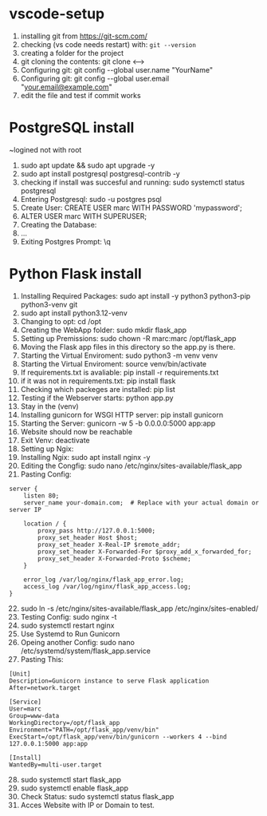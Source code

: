 # vscode-setup

1. installing git from https://git-scm.com/
2. checking (vs code needs restart) with:  `git --version`
3. creating a folder for the project
4. git cloning the contents: git clone <-->
5. Configuring git: git config --global user.name "YourName"
6. Configuring git: git config --global user.email "your.email@example.com"
7. edit the file and test if commit works




# PostgreSQL install
~logined not with root
1. sudo apt update && sudo apt upgrade -y
2. sudo apt install postgresql postgresql-contrib -y
3. checking if install was succesful and running:  sudo systemctl status postgresql
4. Entering Postgresql:  sudo -u postgres psql
5. Create User:   CREATE USER marc WITH PASSWORD 'mypassword';
6. ALTER USER marc WITH SUPERUSER;
7. Creating the Database:
8. ...
9. Exiting Postgres Prompt: \q



# Python Flask install
1. Installing Required Packages: sudo apt install -y python3 python3-pip python3-venv git
2. sudo apt install python3.12-venv
3. Changing to opt: cd /opt
4. Creating the WebApp folder: sudo mkdir flask_app
5. Setting up Premissions: sudo chown -R marc:marc /opt/flask_app
6. Moving the Flask app files in this directory so the app.py is there.
7. Starting the Virtual Enviroment: sudo python3 -m venv venv
8. Starting the Virtual Enviroment: source venv/bin/activate
9. If requirements.txt is avaliable: pip install -r requirements.txt
10. if it was not in requirements.txt: pip install flask
11. Checking which packeges are installed: pip list
12. Testing if the Webserver starts: python app.py
13. Stay in the (venv)
14. Installing gunicorn for WSGI HTTP server: pip install gunicorn
15. Starting the Server:  gunicorn -w 5 -b 0.0.0.0:5000 app:app
16. Website should now be reachable
18. Exit Venv: deactivate
19. Setting up Ngix:
20. Installing Ngix: sudo apt install nginx -y
21. Editing the Congfig: sudo nano /etc/nginx/sites-available/flask_app
22.   Pasting Config:
```
server {
    listen 80;
    server_name your-domain.com;  # Replace with your actual domain or server IP

    location / {
        proxy_pass http://127.0.0.1:5000;
        proxy_set_header Host $host;
        proxy_set_header X-Real-IP $remote_addr;
        proxy_set_header X-Forwarded-For $proxy_add_x_forwarded_for;
        proxy_set_header X-Forwarded-Proto $scheme;
    }

    error_log /var/log/nginx/flask_app_error.log;
    access_log /var/log/nginx/flask_app_access.log;
}
```
22. sudo ln -s /etc/nginx/sites-available/flask_app /etc/nginx/sites-enabled/
23. Testing Config: sudo nginx -t
24. sudo systemctl restart nginx
25. Use Systemd to Run Gunicorn
26. Opeing another Config: sudo nano /etc/systemd/system/flask_app.service
27. Pasting This:
```
[Unit]
Description=Gunicorn instance to serve Flask application
After=network.target

[Service]
User=marc
Group=www-data
WorkingDirectory=/opt/flask_app
Environment="PATH=/opt/flask_app/venv/bin"
ExecStart=/opt/flask_app/venv/bin/gunicorn --workers 4 --bind 127.0.0.1:5000 app:app

[Install]
WantedBy=multi-user.target
```
28. sudo systemctl start flask_app
29. sudo systemctl enable flask_app
30. Check Status: sudo systemctl status flask_app
31. Acces Website with IP or Domain to test.

